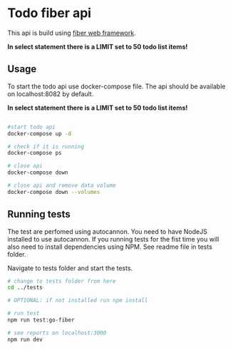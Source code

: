 # Todo fiber api

This api is build using [fiber web framework](https://github.com/gofiber/fiber).

**In select statement there is a LIMIT set to 50 todo list items!**

## Usage

To start the todo api use docker-compose file. The api should be available on localhost:8082 by default.

**In select statement there is a LIMIT set to 50 todo list items!**

```bash

#start todo api
docker-compose up -d

# check if it is running
docker-compose ps

# close api
docker-compose down

# close api and remove data volume
docker-compose down --volumes

```

## Running tests

The test are perfomed using autocannon. You need to have NodeJS installed to use autocannon. If you running tests for the fist time you will also need to install dependencies using NPM. See readme file in tests folder.

Navigate to tests folder and start the tests.

```bash
# change to tests folder from here
cd ../tests

# OPTIONAL: if not installed run npm install

# run test
npm run test:go-fiber

# see reports on localhost:3000
npm run dev
```
